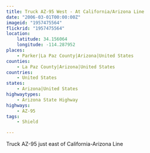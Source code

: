 ```yaml
---
title: Truck AZ-95 West - At California/Arizona Line
date: "2006-03-01T00:00:00Z"
imageid: "1957475564"
flickrid: "1957475564"
location:
    latitude: 34.156064
    longitude: -114.287952
places:
    - Parker|La Paz County|Arizona|United States
counties:
    - La Paz County|Arizona|United States
countries:
    - United States
states:
    - Arizona|United States
highwaytypes:
    - Arizona State Highway
highways:
    - AZ-95
tags:
    - Shield

---
```

Truck AZ-95 just east of California-Arizona Line